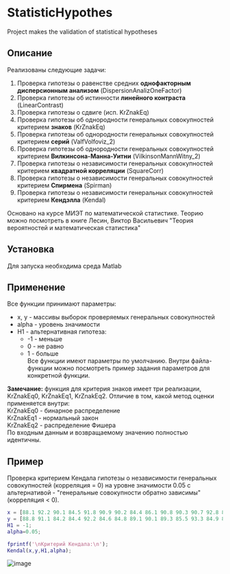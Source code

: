 # StatisticHypothes
 Project makes the validation of statistical hypotheses
 
 ## Описание 
 Реализованы следующие задачи:  
 1. Проверка гипотезы о равенстве средних **однофакторным дисперсионным анализом** (DispersionAnalizOneFactor)  
 2. Проверка гипотезы об истинности **линейного контраста** (LinearContrast)  
 3. Проверка гипотезы о сдвиге (исп. KrZnakEq)  
 4. Проверка гипотезы об однородности генеральных совокупностей критерием **знаков** (KrZnakEq)  
 5. Проверка гипотезы об однородности генеральных совокупностей критерием **серий** (ValfVolfoviz_2)  
 6. Проверка гипотезы об однородности генеральных совокупностей критерием **Вилкинсона-Манна-Уитни** (VilkinsonMannWitny_2)  
 7. Проверка гипотезы о независимости генеральных совокупностей критерием **квадратной корреляции** (SquareCorr)  
 8. Проверка гипотезы о независимости генеральных совокупностей критерием **Спирмена** (Spirman)  
 9. Проверка гипотезы о независимости генеральных совокупностей критерием **Кендэлла** (Kendal)  
 
 Основано на курсе МИЭТ по математической статистике. Теорию можно посмотреть в книге Лесин, Виктор Васильевич "Теория вероятностей и математическая статистика"
 

## Установка
Для запуска необходима среда Matlab

## Применение  
Все функции принимают параметры:  
- x, y - массивы выборок проверяемых генеральных совокупностей
- alpha - уровень значимости
- H1 - альтернативная гипотеза:
     - -1 - меньше
     - 0 - не равно
     - 1 - больше  
Все функции имеют параметры по умолчанию. Внутри файла-функции можно посмотреть пример задания параметров для конкретной функции.  

**Замечание:** функция для критерия знаков имеет три реализации, KrZnakEq0, KrZnakEq1, KrZnakEq2. Отличие в том, какой метод оценки применяется внутри:  
KrZnakEq0 - бинарное распределение  
KrZnakEq1 - нормальный закон    
KrZnakEq2 - распределение Фишера  
По входным данным и возвращаемому значению полностью идентичны.  

 ## Пример
 Проверка критерием Кендала гипотезы о независимости генеральных совокупностей (корреляция = 0) на уровне значимости 0.05 с альтернативой - "генеральные совокупности обратно зависимы" (корреляция < 0).  
 ``` matlab
 x = [88.1 92.2 90.1 84.5 91.8 90.9 90.2 84.4 86.1 90.8 90.3 90.7 92.8 87.5 90.4 91.5 85.1 91.2 87.7 85.1];
y = [88.8 91.1 84.2 84.4 92.2 84.6 84.8 89.1 90.1 89.3 85.5 93.3 84.9 87.1 89.5 87.6 84.3 85.3 89.7 89.9];
H1 = -1;
alpha=0.05;

fprintf('\nКритерий Кендала:\n');
Kendal(x,y,H1,alpha);
```
 ![image](https://user-images.githubusercontent.com/47564437/109806469-ced35780-7c35-11eb-99f2-20b5b73f0762.png)
